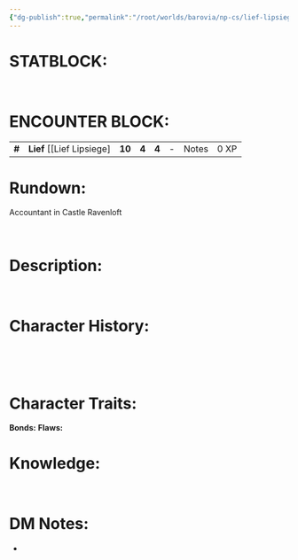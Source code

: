 ```yaml
---
{"dg-publish":true,"permalink":"/root/worlds/barovia/np-cs/lief-lipsiege/","tags":["Barovia"]}
---
```


# **STATBLOCK:**

 

# **ENCOUNTER BLOCK:**

|        |                              |        |       |       |     |       |      |
|--------|------------------------------|--------|-------|-------|-----|-------|------|
| **\#** | **Lief** \[\[Lief Lipsiege\] | **10** | **4** | **4** | \-  | Notes | 0 XP |

# **Rundown:**

Accountant in Castle Ravenloft

 

# **Description:**

 

# **Character History:**

 

 

# **Character Traits:** 

**Bonds:**
**Flaws:**

# **Knowledge:**

 

# **DM Notes:**

-    